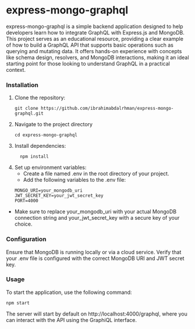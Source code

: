 # express-mongo-graphql

express-mongo-graphql is a simple backend application designed to help developers learn how to integrate GraphQL with Express.js and MongoDB. This project serves as an educational resource, providing a clear example of how to build a GraphQL API that supports basic operations such as querying and mutating data. It offers hands-on experience with concepts like schema design, resolvers, and MongoDB interactions, making it an ideal starting point for those looking to understand GraphQL in a practical context.

### Installation
1. Clone the repository:
   ```
   git clone https://github.com/ibrahimabdalrhman/express-mongo-graphql.git
   ```
2. Navigate to the project directory
   ```
   cd express-mongo-graphql
   ```
3. Install dependencies:
    ```
      npm install
    ```
4. Set up environment variables:
   * Create a file named .env in the root directory of your project.
   * Add the following variables to the .env file:
    ```
    MONGO_URI=your_mongodb_uri
    JWT_SECRET_KEY=your_jwt_secret_key
    PORT=4000
    ```
  * Make sure to replace your_mongodb_uri with your actual MongoDB connection string and your_jwt_secret_key with a secure key of your choice.

### Configuration
Ensure that MongoDB is running locally or via a cloud service. Verify that your .env file is configured with the correct MongoDB URI and JWT secret key.

### Usage
To start the application, use the following command:
```
npm start
```
The server will start by default on http://localhost:4000/graphql, where you can interact with the API using the GraphiQL interface.
  
